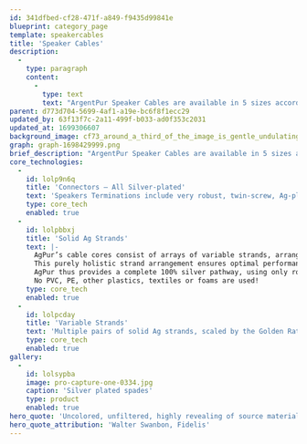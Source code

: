 ```yaml
---
id: 341dfbed-cf28-471f-a849-f9435d99841e
blueprint: category_page
template: speakercables
title: 'Speaker Cables'
description:
  -
    type: paragraph
    content:
      -
        type: text
        text: "ArgentPur Speaker Cables are available in 5 sizes according to current capacity. Choose among the gauges to match your loudspeakers' sensitivity and length requirements."
parent: d773d704-5699-4af1-a19e-bc6f8f1ecc29
updated_by: 63f13f7c-2a11-499f-b033-ad0f353c2031
updated_at: 1699306607
background_image: cf73_around_a_third_of_the_image_is_gentle_undulating_lines_of__57f98fed-9b7c-4b95-93b5-261ec80452b9-1699306605.png
graph: graph-1698429999.png
brief_description: "ArgentPur Speaker Cables are available in 5 sizes according to current capacity. Choose among the gauges to match your loudspeakers' sensitivity and length requirements."
core_technologies:
  -
    id: lolp9n6q
    title: 'Connectors – All Silver-plated'
    text: 'Speakers Terminations include very robust, twin-screw, Ag-plated dual-orifice spades, as well as appropriate high-friction compact or looser extra-large bananas. Standard 2.5M stock construction of AgPur Cables incorporates BOTH spades and bananas. Interconnects: XLR Harmonie is terminated with Neutrik Pro Ag locking connectors. Athène and Heracles use an Ag-plated fluorocarbon dielectric premium XLR. Locking Neutriks are a no-cost substitution for Pro or studio use. RCA Single-ended AgPUR interconnecting cables use a minimal mass RCA plug comprising silver-plated tellurium/copper contacts. This design preserves an all Ag conductor path, providing total signal coherence. Alternatively, locking WBT 0152Ag are available for Pro or studio use.'
    type: core_tech
    enabled: true
  -
    id: lolpbbxj
    title: 'Solid Ag Strands'
    text: |-
      AgPur’s cable cores consist of arrays of variable strands, arranged in accordance with the Golden Mean ratio. Each hand-polished silver strand sits in its own voluminous air-cushion within a fluorocarbon barrier to provide vanishingly low dielectric interference.
      This purely holistic strand arrangement ensures optimal performance by also eliminating cross-strand effects whilst ensuring low capacitance.
      AgPur thus provides a complete 100% silver pathway, using only roomy Teflon ”air-tubes” as physical barriers.
      No PVC, PE, other plastics, textiles or foams are used!
    type: core_tech
    enabled: true
  -
    id: lolpcday
    title: 'Variable Strands'
    text: 'Multiple pairs of solid Ag strands, scaled by the Golden Ratio (1.168), combine to provide a naturally balanced musical portrayal through all octaves... with unmatched air, top octave resolution, and exquisitely detailed stage imagery.'
    type: core_tech
    enabled: true
gallery:
  -
    id: lolsypba
    image: pro-capture-one-0334.jpg
    caption: 'Silver plated spades'
    type: product
    enabled: true
hero_quote: 'Uncolored, unfiltered, highly revealing of source material and room treatments.'
hero_quote_attribution: 'Walter Swanbon, Fidelis'
---
```

